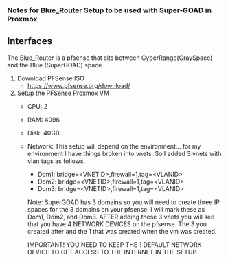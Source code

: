 ### Notes for Blue_Router Setup to be used with Super-GOAD in Proxmox

## Interfaces
The Blue_Router is a pfsense that sits between CyberRange(GraySpace) and the Blue (SuperGOAD) space.

1. Download PFSense ISO
    - https://www.pfsense.org/download/
2. Setup the PFSense Proxmox VM
    - CPU: 2
    - RAM: 4096
    - Disk: 40GB
    - Network: This setup will depend on the environment... for my environment I have things broken into vnets. So I added 3 vnets with vlan tags as follows.
        - Dom1: bridge=\<VNETID>,firewall=1,tag=\<VLANID>
        - Dom2: bridge=\<VNETID>,firewall=1,tag=\<VLANID>
        - Dom3: bridge=\<VNETID>,firewall=1,tag=\<VLANID>

        Note: SuperGOAD has 3 domains so you will need to create three IP spaces for the 3 domains on your pfsense. I will mark these as Dom1, Dom2, and Dom3. AFTER adding these 3 vnets you will see that you have 4 NETWORK DEVICES on the pfsense. The 3 you created after and the 1 that was created when the vm was created.

        IMPORTANT! YOU NEED TO KEEP THE 1 DEFAULT NETWORK DEVICE TO GET ACCESS TO THE INTERNET IN THE SETUP. 
        
